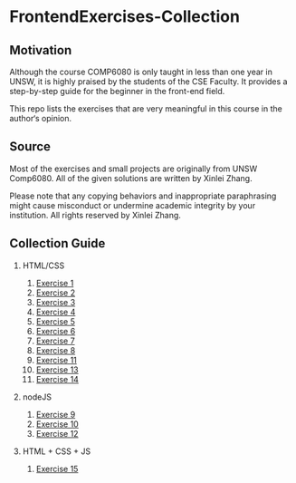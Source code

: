 # FrontendExercises-Collection

## Motivation
Although the course COMP6080 is only taught in less than one year in UNSW, it is highly praised by the students of the CSE Faculty. It provides a step-by-step guide for the beginner in the front-end field.

This repo lists the exercises that are very meaningful in this course in the author‘s opinion. 

## Source
Most of the exercises and small projects are originally from UNSW Comp6080. All of the given solutions are written by Xinlei Zhang.

Please note that any copying behaviors and inappropriate paraphrasing might cause misconduct or undermine academic integrity by your institution. All rights reserved by Xinlei Zhang.

## Collection Guide

1. HTML/CSS
   1. [Exercise 1](https://github.com/zxl010128/Comp6080-FrontendExercises-Collection/tree/main/Exercise1)
   2. [Exercise 2](https://github.com/zxl010128/Comp6080-FrontendExercises-Collection/tree/main/Exercise2)
   3. [Exercise 3](https://github.com/zxl010128/Comp6080-FrontendExercises-Collection/tree/main/Exercise3)
   4. [Exercise 4](https://github.com/zxl010128/Comp6080-FrontendExercises-Collection/tree/main/Exercise4)
   5. [Exercise 5](https://github.com/zxl010128/Comp6080-FrontendExercises-Collection/tree/main/Exercise5)
   6. [Exercise 6](https://github.com/zxl010128/Comp6080-FrontendExercises-Collection/tree/main/Exercise6)
   7. [Exercise 7](https://github.com/zxl010128/Comp6080-FrontendExercises-Collection/tree/main/Exercise7)
   8. [Exercise 8](https://github.com/zxl010128/Comp6080-FrontendExercises-Collection/tree/main/Exercise8)
   9. [Exercise 11](https://github.com/zxl010128/Comp6080-FrontendExercises-Collection/tree/main/Exercise11)
   10. [Exercise 13](https://github.com/zxl010128/Comp6080-FrontendExercises-Collection/tree/main/Exercise13)
   11. [Exercise 14](https://github.com/zxl010128/Comp6080-FrontendExercises-Collection/tree/main/Exercise14)

2. nodeJS
   1. [Exercise 9](https://github.com/zxl010128/Comp6080-FrontendExercises-Collection/tree/main/Exercise9)
   2. [Exercise 10](https://github.com/zxl010128/Comp6080-FrontendExercises-Collection/tree/main/Exercise10)
   3. [Exercise 12](https://github.com/zxl010128/Comp6080-FrontendExercises-Collection/tree/main/Exercise12)

3. HTML + CSS + JS
   1. [Exercise 15](https://github.com/zxl010128/Comp6080-FrontendExercises-Collection/tree/main/Exercise15)
